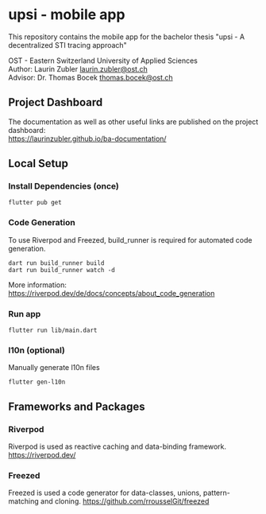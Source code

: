 # upsi - mobile app
This repository contains the mobile app for the bachelor thesis "upsi - A decentralized STI tracing approach"

OST - Eastern Switzerland University of Applied Sciences  
Author: Laurin Zubler [laurin.zubler@ost.ch](mailto:laurin.zubler@ost.ch)  
Advisor: Dr. Thomas Bocek [thomas.bocek@ost.ch](mailto:thomas.bocek@ost.ch)

## Project Dashboard
The documentation as well as other useful links are published on the project dashboard:  
https://laurinzubler.github.io/ba-documentation/

## Local Setup
### Install Dependencies (once)
```console
flutter pub get
```

### Code Generation
To use Riverpod and Freezed, build_runner is required for automated code generation.
```console
dart run build_runner build
dart run build_runner watch -d
```
More information: https://riverpod.dev/de/docs/concepts/about_code_generation

### Run app
```console
flutter run lib/main.dart
```

### l10n (optional)
Manually generate l10n files
```console
flutter gen-l10n
```

## Frameworks and Packages
### Riverpod
Riverpod is used as reactive caching and data-binding framework. https://riverpod.dev/

### Freezed
Freezed is used a code generator for data-classes, unions, pattern-matching and cloning. https://github.com/rrousselGit/freezed
